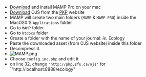* [Download](https://www.mamp.info/en/mamp-pro/?m=1549969765&) and install MAMP Pro on your mac
* [Download](https://pkp.sfu.ca/ojs/ojs_download/) OJS from the [PKP](https://pkp.sfu.ca/ojs/) website
* MAMP will create two main folders (`MAMP` & `MAMP PRO`) inside the MacOSX'S `Applications` folder
* Go to `MAMP` folder
* Go to `htdocs` folder
* Create a folder with the name of your journal: _ie._ Ecology
* Paste the downloaded asset (from OJS website) inside this folder
* Decompress it. 
* ![MAMP.png](https://bitbucket.org/repo/nk7jA86/images/4070281297-mamp.png)
* Choose `config.inc.php` and edit it
* on line 32, change `"http://pkp.sfu.ca/ojs"` for `"http://localhost:8888/ecology"
